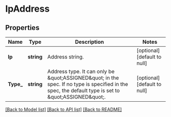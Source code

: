 # IpAddress

## Properties
Name | Type | Description | Notes
------------ | ------------- | ------------- | -------------
**Ip** | **string** | Address string. | [optional] [default to null]
**Type_** | **string** | Address type. It can only be \&quot;ASSIGNED\&quot; in the spec. If no type is specified in the spec, the default type is set to \&quot;ASSIGNED\&quot;.  | [optional] [default to null]

[[Back to Model list]](../README.md#documentation-for-models) [[Back to API list]](../README.md#documentation-for-api-endpoints) [[Back to README]](../README.md)
